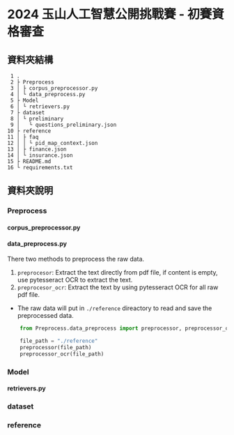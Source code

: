# 2024 玉山人工智慧公開挑戰賽 - 初賽資格審查

## 資料夾結構

```
 1 .
 2 ├ Preprocess
 3 │ ├ corpus_preprocessor.py
 4 │ └ data_preprocess.py
 5 ├ Model
 6 │ └ retrievers.py
 7 ├ dataset
 8 │ └ preliminary
 9 │   └ questions_preliminary.json
10 ├ reference
11 │ ├ faq
12 │ │ └ pid_map_context.json
13 │ ├ finance.json
14 │ └ insurance.json
15 ├ README.md
16 └ requirements.txt
```

## 資料夾說明

### Preprocess

#### corpus_preprocessor.py

#### data_preprocess.py

There two methods to preprocess the raw data.

1. `preprocesor`: Extract the text directly from pdf file, if content is empty, use pytesseract OCR to extract the text.
2. `preprocesor_ocr`: Extract the text by using pytesseract OCR for all raw pdf file.

- The raw data will put in `./reference` direactory to read and save the preprocessed data.

```python
    from Preprocess.data_preprocess import preprocessor, preprocessor_ocr

    file_path = "./reference"
    preprocessor(file_path)
    preprocessor_ocr(file_path)
```

### Model

#### retrievers.py

### dataset

### reference
